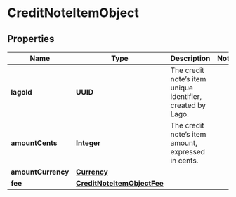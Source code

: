 

# CreditNoteItemObject


## Properties

| Name | Type | Description | Notes |
|------------ | ------------- | ------------- | -------------|
|**lagoId** | **UUID** | The credit note’s item unique identifier, created by Lago. |  |
|**amountCents** | **Integer** | The credit note’s item amount, expressed in cents. |  |
|**amountCurrency** | [**Currency**](Currency.md) |  |  |
|**fee** | [**CreditNoteItemObjectFee**](CreditNoteItemObjectFee.md) |  |  |



